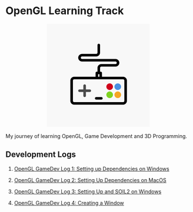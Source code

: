 # OpenGL Learning Track

<center>
    <img src="https://raw.githubusercontent.com/soumik12345/geekyrakshit-blog/master/images/opengl-logs/logo.png">
</center>

My journey of learning OpenGL, Game Development and 3D Programming.

## Development Logs

1. [OpenGL GameDev Log 1: Setting up Dependencies on Windows](https://soumik12345.github.io/geekyrakshit-blog/gamedev/visualstudio/glfw/glew/2020/05/07/opengl-gamedev-log-1.html#setting-up-glew)

2. [OpenGL GameDev Log 2: Setting Up Dependencies on MacOS](https://soumik12345.github.io/geekyrakshit-blog/gamedev/visualstudio/glfw/glew/sdl/2020/05/08/opengl-gamedev-log-2.html)

3. [OpenGL GameDev Log 3: Setting Up and SOIL2 on Windows](https://soumik12345.github.io/geekyrakshit-blog/gamedev/visualstudio/soil2/2020/05/10/opengl-gamedev-log-3.html)

4. [OpenGL GameDev Log 4: Creating a Window](https://soumik12345.github.io/geekyrakshit-blog/gamedev/visualstudio/c++/glfw/glew/window/2020/05/10/opengl-gamedev-log-4.html)